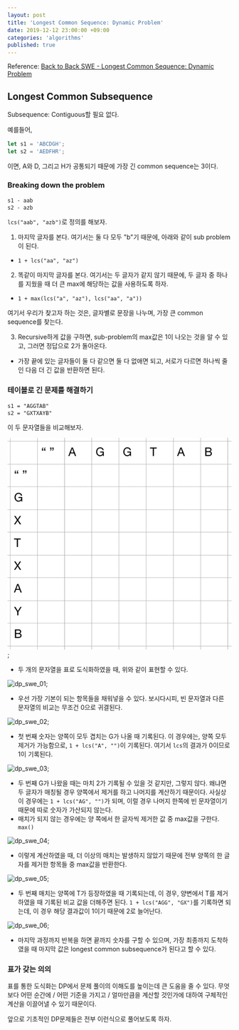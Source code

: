 ```yaml
---
layout: post
title: 'Longest Common Sequence: Dynamic Problem'
date: 2019-12-12 23:00:00 +09:00
categories: 'algorithms'
published: true
---
```


Reference: [Back to Back SWE - Longest Common Sequence: Dynamic Problem](https://youtu.be/ASoaQq66foQ)

## Longest Common Subsequence

Subsequence: Contiguous할 필요 없다.

예를들어,

```javascript
let s1 = 'ABCDGH';
let s2 = 'AEDFHR';
```

이면, A와 D, 그리고 H가 공통되기 때문에 가장 긴 common sequence는 3이다.

### Breaking down the problem

```
s1 - aab
s2 - azb
```

`lcs("aab", "azb")`로 정의를 해보자.

1. 마지막 글자를 본다. 여기서는 둘 다 모두 "b"기 때문에, 아래와 같이 sub problem이 된다.

- `1 + lcs("aa", "az")`

2. 똑같이 마지막 글자를 본다. 여기서는 두 글자가 같지 않기 때문에, 두 글자 중 하나를 지웠을 때 더 큰 max에 해당하는 값을 사용하도록 하자.

- `1 + max(lcs("a", "az"), lcs("aa", "a"))`

여기서 우리가 찾고자 하는 것은, 글자별로 문장을 나누며, 가장 큰 common sequence를 찾는다.

3. Recursive하게 값을 구하면, sub-problem의 max값은 1이 나오는 것을 알 수 있고, 그러면 정답으로 2가 돌아온다.

- 가장 끝에 있는 글자들이 둘 다 같으면 둘 다 없애면 되고, 서로가 다르면 하나씩 줄인 다음 더 긴 값을 반환하면 된다.

### 테이블로 긴 문제를 해결하기

```
s1 = "AGGTAB"
s2 = "GXTXAYB"
```

이 두 문자열들을 비교해보자.

![dp_swe_00](./../_images/dynanmic_programming/swe_dp_0.png);

- 두 개의 문자열을 표로 도식화하였을 때, 위와 같이 표현할 수 있다.

![dp_swe_01](~/_images/dynanmic_programming/swe_dp_1.png);

- 우선 가장 기본이 되는 항목들을 채워넣을 수 있다. 보시다시피, 빈 문자열과 다른 문자열의 비교는 무조건 0으로 귀결된다.

![dp_swe_02](~/_images/dynanmic_programming/swe_dp_2.png);

- 첫 번째 숫자는 양쪽이 모두 겹치는 G가 나올 때 기록된다. 이 경우에는, 양쪽 모두 제거가 가능함으로, `1 + lcs("A", "")`이 기록된다. 여기서 `lcs`의 결과가 0이므로 1이 기록된다.

![dp_swe_03](~/_images/dynanmic_programming/swe_dp_3.png);

- 두 번째 G가 나왔을 때는 마치 2가 기록될 수 있을 것 같지만, 그렇지 않다. 왜냐면 두 글자가 매칭될 경우 양쪽에서 제거를 하고 나머지를 계산하기 때문이다. 사실상 이 경우에는 `1 + lcs("AG", "")`가 되며, 이럴 경우 나머지 한쪽에 빈 문자열이기 때문에 따로 숫자가 가산되지 않는다.
- 매치가 되지 않는 경우에는 양 쪽에서 한 글자씩 제거한 값 중 max값을 구한다. `max()`

![dp_swe_04](~/_images/dynanmic_programming/swe_dp_4.png);

- 이렇게 계산하였을 때, 더 이상의 매치는 발생하지 않았기 때문에 전부 양쪽의 한 글자를 제거한 항목들 중 max값을 반환한다.

![dp_swe_05](~/_images/dynanmic_programming/swe_dp_5.png);

- 두 번째 매치는 양쪽에 T가 등장하였을 때 기록되는데, 이 경우, 양변에서 T를 제거하였을 때 기록된 비교 값을 더해주면 된다. `1 + lcs("AGG", "GX")`를 기록하면 되는데, 이 경우 해당 결과값이 1이기 때문에 2로 늘어난다.

![dp_swe_06](~/_images/dynanmic_programming/swe_dp_6.png);

- 마지막 과정까지 반복을 하면 끝까지 숫자를 구할 수 있으며, 가장 최종까지 도착하였을 때 마지막 값은 longest common subsequence가 된다고 할 수 있다.

### 표가 갖는 의의

표를 통한 도식화는 DP에서 문제 풀이의 이해도를 높이는데 큰 도움을 줄 수 있다. 무엇보다 어떤 순간에 / 어떤 기준을 가지고 / 얼마만큼을 계산할 것인가에 대하여 구체적인 계산을 이끌어낼 수 있기 때문이다.

앞으로 기초적인 DP문제들은 전부 이런식으로 풀어보도록 하자.
